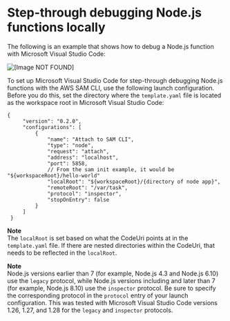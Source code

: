 # Step\-through debugging Node\.js functions locally<a name="serverless-sam-cli-using-debugging-nodejs"></a>

The following is an example that shows how to debug a Node\.js function with Microsoft Visual Studio Code:

![\[Image NOT FOUND\]](http://docs.aws.amazon.com/serverless-application-model/latest/developerguide/images/sam-debug.gif)

To set up Microsoft Visual Studio Code for step\-through debugging Node\.js functions with the AWS SAM CLI, use the following launch configuration\. Before you do this, set the directory where the `template.yaml` file is located as the workspace root in Microsoft Visual Studio Code:

```
{
     "version": "0.2.0",
     "configurations": [
         {
             "name": "Attach to SAM CLI",
             "type": "node",
             "request": "attach",
             "address": "localhost",
             "port": 5858,
             // From the sam init example, it would be "${workspaceRoot}/hello-world"
             "localRoot": "${workspaceRoot}/{directory of node app}",
             "remoteRoot": "/var/task",
             "protocol": "inspector",
             "stopOnEntry": false
         }
     ]
 }
```

**Note**  
The `localRoot` is set based on what the CodeUri points at in the `template.yaml` file\. If there are nested directories within the CodeUri, that needs to be reflected in the `localRoot`\.

**Note**  
Node\.js versions earlier than 7 \(for example, Node\.js 4\.3 and Node\.js 6\.10\) use the `legacy` protocol, while Node\.js versions including and later than 7 \(for example, Node\.js 8\.10\) use the `inspector` protocol\. Be sure to specify the corresponding protocol in the `protocol` entry of your launch configuration\. This was tested with Microsoft Visual Studio Code versions 1\.26, 1\.27, and 1\.28 for the `legacy` and `inspector` protocols\.